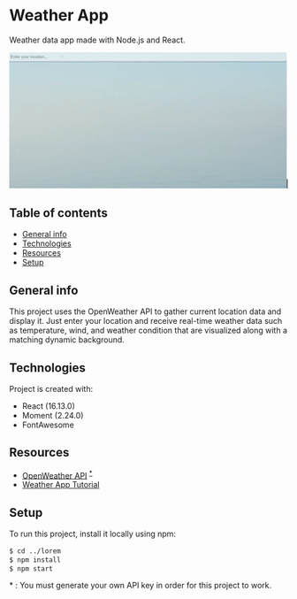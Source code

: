 # Weather App
Weather data app made with Node.js and React. 

![Demo](./public/demo.gif)

## Table of contents
* [General info](#general-info)
* [Technologies](#technologies)
* [Resources](#resources)
* [Setup](#setup)

## General info
This project uses the OpenWeather API to gather current location data and display it. Just enter your location and receive real-time weather data such as temperature, wind, and weather condition that are visualized along with a matching dynamic background.
	
## Technologies
Project is created with:
* React (16.13.0)
* Moment (2.24.0)
* FontAwesome

## Resources
* [OpenWeather API](https://openweathermap.org/api) <sup>[*](#footnote)</sup>
* [Weather App Tutorial](https://youtu.be/GuA0_Z1llYU)


## Setup
To run this project, install it locally using npm:

```
$ cd ../lorem
$ npm install
$ npm start
```


<a name="footnote">* </a>: You must generate your own API key in order for this project to work. 
